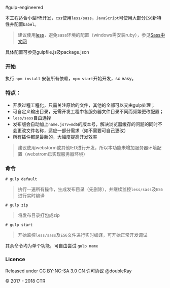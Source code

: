 #gulp-engineered

本工程适合小型H5开发，`css`使用`less/sass`，`JavaScript`可使用大部分`ES6`新特性并配置`babel`。

> 建议使用[less](http://less.bootcss.com/)，避免sass环境的配置（windows需安装ruby），参见[Sass中文网](https://www.sass.hk/)

具体配置可参见gulpfile.js及package.json

### 开始

执行 `npm install` 安装所有依赖，`npm start`开始开发，so easy。

### 特点：

- 开发过程工程化，只需关注原始的文件，其他的全部可以交由gulp处理；
- 可自定义输出目录，无需开发工程中各服务器文件目录不同而频繁更改配置；
- `less/sass`自由选择
- 发布版会自动加上`name.js?v=md5`的版本号，解决浏览器缓存的问题的同时不会更改文件名称，适应一部分需求（如不需要可自己更改）
- 所有插件都是最新的，大幅度提高开发效率

> 建议使用webstorm或其他IED进行开发，所以本功能未增加服务器环境配置（webstrom已实现服务器环境）

### 命令

```
# gulp default
```
> 执行一遍所有操作，生成发布目录（先删除），并继续监控`less/sass`及`ES6`进行实时编译

```
# gulp zip
```
> 将发布目录打包成zip

```
# gulp start
```
> 开始监控`less/sass`及`ES6`文件进行实时编译，可开始正常开发调试

其余命令均为单个功能，可自由尝试 `gulp name`

### Licence

Released under [CC BY-NC-SA 3.0 CN 许可协议](https://creativecommons.org/licenses/by-nc-sa/3.0/cn/)  @doubleRay

© 2017 - 2018 CTR 